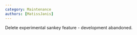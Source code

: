 ```yaml
---
category: Maintenance
authors: [MatissJanis]
---
```


Delete experimental sankey feature - development abandoned.
